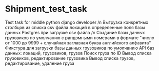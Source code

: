 # Shipment_test_task
Test task for middle python django developer /n
Выгрузка конкретных столбцов из списка csv файла локаций в определенные поля базы данных Postgres при загрузке csv файла /n
Создание базы данных грузовиков по умолчанию с рандомными номерами в формате "число от 1000 до 9999 + случайная заглавная буква английского алфавита"
Фикстура для загрузки базы данных грузовиков по умолчанию
API баз данных: локаций, грузовиков, грузов
Поиск груза по ID
Вывод списка грузовиков, редактирование грузовика
Вывод списка грузов, редактирование, удаление груза
